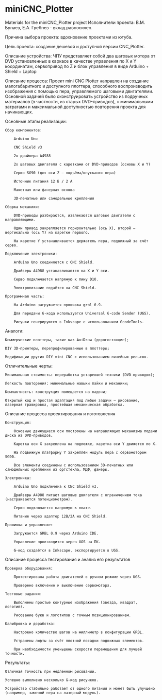 # miniCNC_Plotter
Materials for the miniCNC_Plotter project
Исполнители проекта: В.М. Бунаев, Е.А. Гребнев - вклад равносилен.

Причина выбора проекта: вдохновение проектами из ютуба.

Цель проекта: создание дешевой и доступной версии CNC_Plotter.

Описание устройства: ЧПУ представляет собой два шаговых мотора от DVD установленных в каркасе в качестве управления по X и Y координатам, сервопривод по Z и блок управления в виде Arduino + Shield + Laptop

Описание процесса: Проект mini CNC Plotter направлен на создание малогабаритного и доступного плоттера, способного воспроизводить изображения с помощью пера, управляемого шаговыми двигателями. Основной задачей было сконструировать устройство из подручных материалов (в частности, из старых DVD-приводов), с минимальными затратами и максимальной доступностью повторения проекта для начинающих.

Основные этапы реализации:

    Сбор компонентов:

        Arduino Uno

        CNC Shield v3

        2x драйвера A4988

        2x шаговых двигателя с каретками от DVD-приводов (основы X и Y)

        Серво SG90 (для оси Z — подъёма/опускания пера)

        Источник питания 12 В / 2 А

        Макетная или фанерная основа

        3D-печатные или самодельные крепления

    Сборка механики:

        DVD-приводы разбираются, извлекаются шаговые двигатели с направляющими.

        Один привод закрепляется горизонтально (ось X), второй — вертикально (ось Y) на каретке первого.

        На каретке Y устанавливается держатель пера, подвижный за счёт серво.

    Подключение электроники:

        Arduino Uno соединяется с CNC Shield.

        Драйверы A4988 устанавливаются на X и Y оси.

        Серво подключается напрямую к пину D10.

        Электропитание подаётся на CNC Shield.

    Программная часть:

        На Arduino загружается прошивка grbl 0.9.

        Для передачи G-кода используется Universal G-code Sender (UGS).

        Рисунки генерируются в Inkscape с использованием GcodeTools.

Аналоги:

    Коммерческие плоттеры, такие как AxiDraw (дорогостоящие);

    DIY 3D-принтеры, перепрофилированные в плоттеры;

    Модификации других DIY mini CNC с использованием линейных рельсов.

Отличительные черты:

    Минимальная стоимость: переработка устаревшей техники (DVD-приводов);

    Легкость повторения: минимальные навыки пайки и механики;

    Компактность: конструкция помещается на ладони;

    Открытый код и простая адаптация под любые задачи — рисование, лазерная гравировка, простейшая механическая обработка.

Описание процесса проектирования и изготовления

    Конструкция:

        Основные движущиеся оси построены на направляющих механизма подачи диска из DVD-приводов.

        Каретка оси X закреплена на подложке, каретка оси Y движется по X.

        На подвижную платформу Y закреплён модуль пера с сервомотором SG90.

        Все элементы соединены с использованием 3D-печатных или самодельных креплений из оргстекла, МДФ, фанеры.

    Электроника:

        Arduino Uno подключена к CNC Shield v3.

        Драйверы A4988 питают шаговые двигатели с ограничением тока (настраиваются потенциометром).

        Серво подключается напрямую к плате.

        Питание через адаптер 12В/2А на CNC Shield.

    Прошивка и управление:

        Загружается GRBL 0.9 через Arduino IDE.

        Управление производится через UGS на ПК.

        G-код создаётся в Inkscape, экспортируется в UGS.

Описание процесса тестирования и анализ его результатов

    Проверка оборудования:

        Протестирована работа двигателей в ручном режиме через UGS.

        Проверено включение и выключение сервомотора.

    Тестовые задания:

        Выполнены простые контурные изображения (звезда, квадрат, логотип).

        Рисование букв и логотипов с точным позиционированием.

    Калибровка и доработка:

        Настроено количество шагов на миллиметр в конфигурации GRBL.

        Устранены люфты за счёт плотной посадки подвижных элементов.

        При необходимости уменьшены скорости перемещения для лучшей точности.

Результаты:

    Отличная точность при медленном рисовании.

    Успешно выполнено несколько G-код рисунков.

    Устройство стабильно работает от одного питания и может быть улучшено (например, заменой пера на лазерный модуль).
